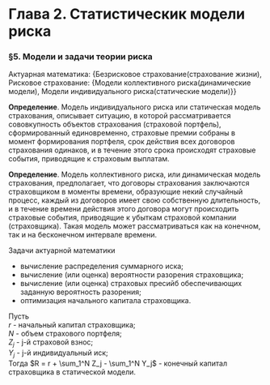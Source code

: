 # Глава 2. Статистическик модели риска

### §5. Модели и задачи теории риска

Актуарная математика: {Безрисковое страхование(страхование жизни), Рисковое страхование: {Модели коллективного риска(динамические модели), Модели индивидуального риска(статические модели)}}


**Определение**. Модель индивидуального риска или статическая модель страхования, описывает ситуацию, в которой рассматривается сововкупность объектов страхования (страховой портфель), сформированный единовременно, страховые премии собраны в момент формирования портфеля, срок действия всех договоров страхования одинаков, и в течение этого срока происходят страховые события, приводящие к страховым выплатам.

**Определение**. Модель коллективного риска, или динамическая модель страхования, предполагает, что договоры страхования заключаются страховщиком в моменты времени, образующие некий случайный процесс, каждый из договоров имеет свою собственную длительность, и в течение времени действия этого договора могут происходить страховые события, приводящие к убыткам страховой компании (страховщика). Такая модель может рассматриваться как на конечном, так и на бесконечном интервале времени.

Задачи актуарной математики
- вычисление распределения суммарного иска;
- вычисление (или оценка) вероятности разорения страховщика;
- вычисление (или оценка) страховых пресийб обеспечивающих заданную вероятность разорения;
- оптимизация начального капитала страховщика.

Пусть <br>
$r$ - начальный капитал страховщика; <br>
$N$ - объем страхового портфеля; <br>
$Z_j$ - j-й страховой взнос; <br>
$Y_j$ - j-й индивидуальный иск; <br>
Тогда  $R = r + \sum_1^N Z_j - \sum_1^N Y_j$ - конечный капитал страховщика в статической модели.